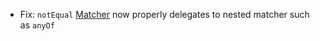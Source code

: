 * Fix: `notEqual` [Matcher](matchers/introduction) now properly delegates to nested matcher such as `anyOf`